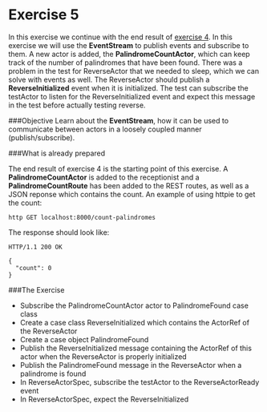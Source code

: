 Exercise 5
==========

In this exercise we continue with the end result of [exercise 4](http://github.com/RayRoestenburg/scala-io-exercise-4). 
In this exercise we will use the **EventStream** to publish events and subscribe to them.
A new actor is added, the **PalindromeCountActor**, which can keep track of the number of palindromes that have been found. There was a problem in the test for ReverseActor that we needed to sleep, which we can solve with events as well. The ReverseActor should publish a **ReverseInitialized** event when it is initialized. The test can subscribe the testActor to listen for the ReverseInitialized event and expect this message in the test before actually testing reverse. 


###Objective
Learn about the **EventStream**, how it can be used to communicate between actors in a loosely coupled manner (publish/subscribe).

###What is already prepared

The end result of exercise 4 is the starting point of this exercise. A **PalindromeCountActor** is added to the receptionist and a **PalindromeCountRoute** has been added to the REST routes, as well as a JSON reponse which contains the count. An example of using httpie to get the count:

    http GET localhost:8000/count-palindromes

The response should look like: 

    HTTP/1.1 200 OK

    {
      "count": 0
    }     

###The Exercise
- Subscribe the PalindromeCountActor actor to PalindromeFound case class
- Create a case class ReverseInitialized which contains the ActorRef of the ReverseActor
- Create a case object PalindromeFound
- Publish the ReverseInitialized message containing the ActorRef of this actor when the ReverseActor is properly initialized
- Publish the PalindromeFound message in the ReverseActor when a palindrome is found
- In ReverseActorSpec, subscribe the testActor to the ReverseActorReady event
- In ReverseActorSpec, expect the ReverseInitialized



